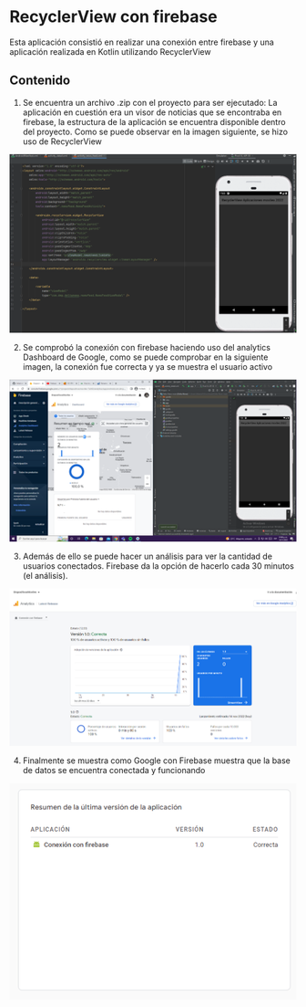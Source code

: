 # RecyclerView con firebase
Esta aplicación consistió en realizar una conexión entre firebase y una aplicación realizada en Kotlin utilizando RecyclerView

## Contenido
1. Se encuentra un archivo .zip con el proyecto para ser ejecutado: La aplicación en cuestión era un visor de noticias que se encontraba en firebase, la estructura de la aplicación se encuentra disponible dentro del proyecto. Como se puede observar en la imagen siguiente, se hizo uso de RecyclerView

![Muestra de recyclerview en el activity main](https://github.com/AlbertoEJ/RecyclerView/blob/main/imagenes/usoderecycler.png)

2. Se comprobó la conexión con firebase haciendo uso del analytics Dashboard de Google, como se puede comprobar en la siguiente imagen, la conexión fue correcta y ya se muestra el usuario activo

![Muestra de conexión](https://github.com/AlbertoEJ/RecyclerView/blob/main/imagenes/appfuncionando.png)

3. Además de ello se puede hacer un análisis para ver la cantidad de usuarios conectados. Firebase da la opción de hacerlo cada 30 minutos (el análisis).

![Muestra de usuarios conectados](https://github.com/AlbertoEJ/RecyclerView/blob/main/imagenes/usuarios.png)

4. Finalmente se muestra como Google con Firebase muestra que la base de datos se encuentra conectada y funcionando

![Muestra de base de datos conectada](https://github.com/AlbertoEJ/RecyclerView/blob/main/imagenes/conexionrealizada.png)

